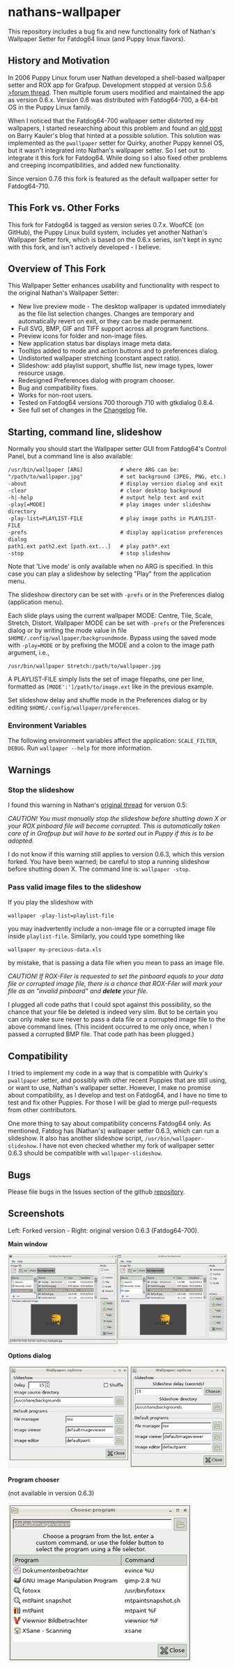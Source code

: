 # nathans-wallpaper

This repository includes a bug fix and new functionality fork of
Nathan's Wallpaper Setter for Fatdog64 linux (and Puppy linux flavors).

## History and Motivation

In 2006 Puppy Linux forum user Nathan developed a shell-based wallpaper
setter and ROX app for Grafpup. Development stopped at version 0.5.6
[>forum thread](http://www.murga-linux.com/puppy/viewtopic.php?t=69658).
Then multiple forum users modified and maintained the app as version
0.6.x. Version 0.6 was distributed with Fatdog64-700, a 64-bit OS in the
Puppy Linux family.

When I noticed that the Fatdog64-700 wallpaper setter distorted my
wallpapers, I started researching about this problem and found an [old
post](http://bkhome.org/blog/?viewDetailed=02377) on Barry Kauler's
blog that hinted at a possible solution. This solution was implemented
as the `pwallpaper` setter for Quirky, another Puppy kennel OS, but
it wasn't integrated into Nathan's wallpaper setter. So I set out to
integrate it this fork for Fatdog64. While doing so I also fixed other
problems and creeping incompatibilities, and added new functionality.

Since version 0.7.6 this fork is featured as the default wallpaper setter for
Fatdog64-710.

## This Fork vs. Other Forks

This fork for Fatdog64 is tagged as version series 0.7.x.  WoofCE (on GitHub),
the Puppy Linux build system, includes yet another Nathan's Wallpaper Setter
fork, which is based on the 0.6.x series, isn't kept in sync with this fork,
and isn't actively developed - I believe.

## Overview of This Fork

This Wallpaper Setter enhances usability and functionality with respect
to the original Nathan's Wallpaper Setter:

 * New live preview mode - The desktop wallpaper is updated immediately
   as the file list selection changes. Changes are temporary and
   automatically revert on exit, or they can be made permanent.
 * Full SVG, BMP, GIF and TIFF support across all program functions.
 * Preview icons for folder and non-image files.
 * New application status bar displays image meta data.
 * Tooltips added to mode and action buttons and to preferences dialog.
 * Undistorted wallpaper stretching (constant aspect ratio).
 * Slideshow: add playlist support, shuffle list, new image types,
   lower resource usage.
 * Redesigned Preferences dialog with program chooser.
 * Bug and compatibility fixes.
 * Works for non-root users.
 * Tested on Fatdog64 versions 700 thorough 710 with gtkdialog 0.8.4.
 * See full set of changes in the [Changelog](CHANGELOG.md) file.

## Starting, command line, slideshow

Normally you should start the Wallpaper setter GUI from Fatdog64's Control
Panel, but a command line is also available:
```
/usr/bin/wallpaper [ARG]            # where ARG can be:
"/path/to/wallpaper.jpg"            # set background (JPEG, PNG, etc.)
-about                              # display version dialog and exit
-clear                              # clear desktop background
-h|-help                            # output help text and exit
-play[=MODE]                        # play images under slideshow directory
-play-list=PLAYLIST-FILE            # play image paths in PLAYLIST-FILE
-prefs                              # display application preferences dialog
path1.ext path2.ext [path.ext...]   # play path*.ext
-stop                               # stop slideshow
```

Note that 'Live mode' is only available when no ARG is specified. In
this case you can play a slideshow by selecting "Play" from the
application menu.

The slideshow directory can be set with `-prefs` or in the Preferences
dialog (application menu).

Each slide plays using the current wallpaper MODE: Centre,
Tile, Scale, Stretch, Distort.  Wallpaper MODE can be set with `-prefs`
or the Preferences dialog or by writing the mode value in file
`$HOME/.config/wallpaper/backgroundmode`.  Bypass using the saved mode
with `-play=MODE` or by prefixing the MODE and a colon to the image path
argument, i.e.,
```
/usr/bin/wallpaper Stretch:/path/to/wallpaper.jpg
```

A PLAYLIST-FILE simply lists the set of image filepaths, one per line,
formatted as `[MODE':']/path/to/image.ext` like in the previous example.

Set slideshow delay and shuffle mode in the Preferences dialog or by
editing `$HOME/.config/wallpaper/preferences`.

### Environment Variables

The following environment variables affect the application:
`SCALE_FILTER`, `DEBUG`. Run `wallpaper --help` for more information.

## Warnings

### Stop the slideshow

I found this warning in Nathan's [original
thread](http://www.murga-linux.com/puppy/viewtopic.php?t=29657) for
version 0.5:

_CAUTION! You must manually stop the slideshow before shutting down X
or your ROX pinboard file will become corrupted. This is automatically
taken care of in Grafpup but will have to be sorted out in Puppy if this
is to be adopted._

I do not know if this warning still applies to version 0.6.3, which
this version forked. You have been warned; be careful to stop a
running slideshow before shutting down X. The command line is:
`wallpaper -stop`.

### Pass valid image files to the slideshow

If you play the slideshow with
```
wallpaper -play-list=playlist-file
``` 

you may inadvertently include a non-image file or a corrupted image file
inside `playlist-file`. Similarly, you could type something like
```
wallpaper my-precious-data.xls
```

by mistake, that is passing a data file when you mean to pass an image file.

_CAUTION! If ROX-Filer is requested to set the pinboard equals to your
data file or corrupted image file, there is a chance that ROX-Filer will
mark your file as an "invalid pinboard" and **delete** your file._

I plugged all code paths that I could spot against this possibility,
so the chance that your file be deleted is indeed very slim. But to be
certain you can only make sure never to pass a data file or a corrupted
image file to the above command lines. (This incident occurred to me
only once, when I passed a corrupted BMP file. That code path has been
plugged.)

## Compatibility

I tried to implement my code in a way that is compatible with Quirky's
`pwallpaper` setter, and possibly with other recent Puppies that are
still using, or want to use, Nathan's wallpaper setter. However, I make
no promise about compatibility, as I develop and test on Fatdog64, and I
have no time to test and fix other Puppies. For those I will be glad to
merge pull-requests from other contributors.

One more thing to say about compatibility concerns Fatdog64
only. As mentioned, Fatdog has (Nathan's) wallpaper setter 0.6.3,
which can run a slideshow. It also has another slideshow script,
`/usr/bin/wallpaper-slideshow`. I have not even checked whether
my fork of wallpaper setter 0.6.3 should be compatible with
`wallpaper-slideshow`.

## Bugs

Please file bugs in the Issues section of the github
[repository](https://github.com/step-/nathans-wallpaper/issues).

## Screenshots

Left: Forked version - Right: original version 0.6.3 (Fatdog64-700).

**Main window**

![main window](main-window.png)

**Options dialog**

![options dialog](options-dialog.png)

**Program chooser**

(not available in version 0.6.3)

![program chooser](program-chooser.png)

